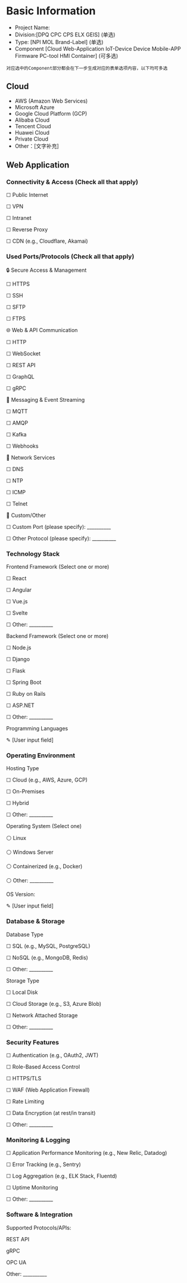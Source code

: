 # Basic Information
- Project Name:[](必填)
- Division:[DPQ CPC CPS ELX GEIS] (单选)
- Type: [NPI MOL Brand-Label] (单选)
- Component [Cloud Web-Application IoT-Device Device Mobile-APP Firmware PC-tool HMI Container] (可多选)

`对应选中的Component部分都会在下一步生成对应的表单选项内容，以下均可多选`
## Cloud
- AWS (Amazon Web Services)
- Microsoft Azure 
- Google Cloud Platform (GCP)
- Alibaba Cloud
- Tencent Cloud
- Huawei Cloud
- Private Cloud
- Other：[文字补充]
## Web Application 

### Connectivity & Access (Check all that apply) 

☐ Public Internet 

☐ VPN 

☐ Intranet 

☐ Reverse Proxy 

☐ CDN (e.g., Cloudflare, Akamai) 

 
### Used Ports/Protocols (Check all that apply) 

🔒 Secure Access & Management 

☐ HTTPS 

☐ SSH 

☐ SFTP 

☐ FTPS 

 

🌐 Web & API Communication 

☐ HTTP 

☐ WebSocket 

☐ REST API 

☐ GraphQL 

☐ gRPC 

 

📡 Messaging & Event Streaming 

☐ MQTT 

☐ AMQP 

☐ Kafka 

☐ Webhooks 

 

🧭 Network Services 

☐ DNS 

☐ NTP 

☐ ICMP 

☐ Telnet 

 

🔧 Custom/Other 

☐ Custom Port (please specify): __________ 

☐ Other Protocol (please specify): __________ 

 

### Technology Stack 

Frontend Framework (Select one or more) 

☐ React 

☐ Angular 

☐ Vue.js 

☐ Svelte 

☐ Other: __________ 

 

Backend Framework (Select one or more) 

☐ Node.js 

☐ Django 

☐ Flask 

☐ Spring Boot 

☐ Ruby on Rails 

☐ ASP.NET 

☐ Other: __________ 

 

Programming Languages 

✎ [User input field] 

 

### Operating Environment 

Hosting Type 

☐ Cloud (e.g., AWS, Azure, GCP) 

☐ On-Premises 

☐ Hybrid 

☐ Other: __________ 

 

Operating System (Select one) 

⚪ Linux 

⚪ Windows Server 

⚪ Containerized (e.g., Docker) 

⚪ Other: __________ 

 

OS Version: 

✎ [User input field] 

 

### Database & Storage 

Database Type 

☐ SQL (e.g., MySQL, PostgreSQL) 

☐ NoSQL (e.g., MongoDB, Redis) 

☐ Other: __________ 

 

Storage Type 

☐ Local Disk 

☐ Cloud Storage (e.g., S3, Azure Blob) 

☐ Network Attached Storage 

☐ Other: __________ 

 

### Security Features 

☐ Authentication (e.g., OAuth2, JWT) 

☐ Role-Based Access Control 

☐ HTTPS/TLS 

☐ WAF (Web Application Firewall) 

☐ Rate Limiting 

☐ Data Encryption (at rest/in transit) 

☐ Other: __________ 

 

### Monitoring & Logging 

☐ Application Performance Monitoring (e.g., New Relic, Datadog) 

☐ Error Tracking (e.g., Sentry) 

☐ Log Aggregation (e.g., ELK Stack, Fluentd) 

☐ Uptime Monitoring 

☐ Other: __________ 

### Software & Integration 

Supported Protocols/APIs: 

REST API 

gRPC 

OPC UA 

Other: __________ 

 